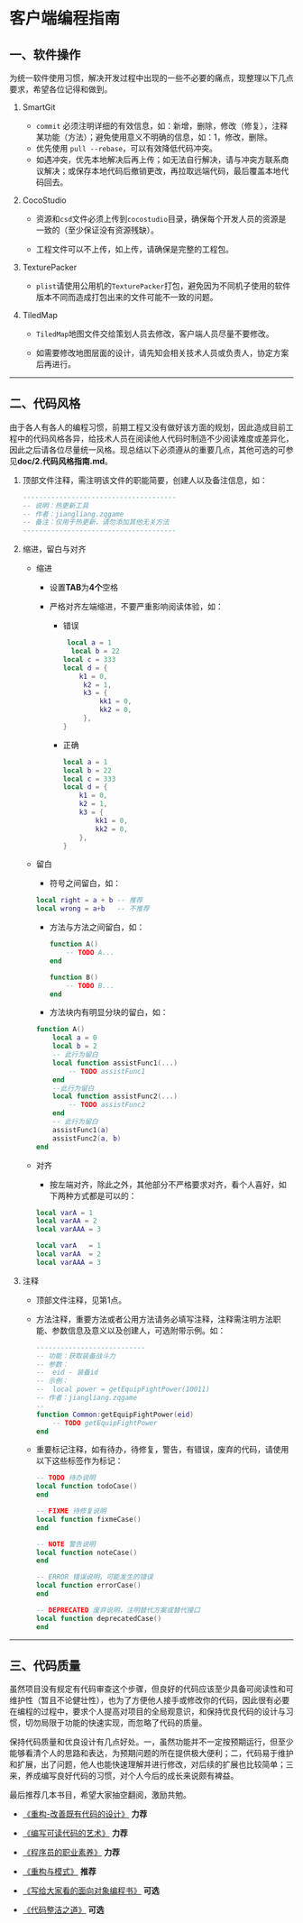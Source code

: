 # 客户端编程指南

## 一、软件操作

>
为统一软件使用习惯，解决开发过程中出现的一些不必要的痛点，现整理以下几点要求，希望各位记得和做到。

1. SmartGit

    - `commit` 必须注明详细的有效信息，如：新增，删除，修改（修复），注释某功能（方法）；避免使用意义不明确的信息，如：1，修改，删除。
    - 优先使用 `pull --rebase`，可以有效降低代码冲突。
    - 如遇冲突，优先本地解决后再上传；如无法自行解决，请与冲突方联系商议解决；或保存本地代码后撤销更改，再拉取远端代码，最后覆盖本地代码回去。

2. CocoStudio

    - 资源和`csd`文件必须上传到`cocostudio`目录，确保每个开发人员的资源是一致的（至少保证没有资源残缺）。

    - 工程文件可以不上传，如上传，请确保是完整的工程包。

3. TexturePacker

    - `plist`请使用公用机的`TexturePacker`打包，避免因为不同机子使用的软件版本不同而造成打包出来的文件可能不一致的问题。

4. TiledMap

    - `TiledMap`地图文件交给策划人员去修改，客户端人员尽量不要修改。

    - 如需要修改地图层面的设计，请先知会相关技术人员或负责人，协定方案后再进行。

---

## 二、代码风格

>
由于各人有各人的编程习惯，前期工程又没有做好该方面的规划，因此造成目前工程中的代码风格各异，给技术人员在阅读他人代码时制造不少阅读难度或差异化，因此之后请各位尽量统一风格。现总结以下必须遵从的重要几点，其他可选的可参见**doc/2.代码风格指南.md**。

1. 顶部文件注释，需注明该文件的职能简要，创建人以及备注信息，如：

    ```lua
    --------------------------------------
    -- 说明：热更新工具
    -- 作者：jiangliang.zqgame
    -- 备注：仅用于热更新，请勿添加其他无关方法
    --------------------------------------
    ```

2. 缩进，留白与对齐

    - 缩进

        - 设置**TAB**为**4个**空格

        - 严格对齐左端缩进，不要严重影响阅读体验，如：

            - 错误

                ```lua
                 local a = 1
                  local b = 22
                local c = 333
                local d = {
                    k1 = 0,
                     k2 = 1,
                     k3 = {
                         kk1 = 0,
                         kk2 = 0,
                     },
                }
                ```

            - 正确

                ```lua
                local a = 1
                local b = 22
                local c = 333
                local d = {
                    k1 = 0,
                    k2 = 1,
                    k3 = {
                        kk1 = 0,
                        kk2 = 0,
                    },
                }
                ```

    - 留白

        - 符号之间留白，如：

        ```lua
        local right = a + b -- 推荐
        local wrong = a+b   -- 不推荐
        ```

        - 方法与方法之间留白，如：

            ```lua
            function A()
                -- TODO A...
            end

            function B()
                -- TODO B...
            end
            ```

        - 方法块内有明显分块的留白，如：

        ```lua
        function A()
            local a = 0
            local b = 2
            -- 此行为留白
            local function assistFunc1(...)
                -- TODO assistFunc1
            end
            --此行为留白
            local function assistFunc2(...)
                -- TODO assistFunc2
            end
            -- 此行为留白
            assistFunc1(a)
            assistFunc2(a, b)
        end
        ```

    - 对齐
    
        - 按左端对齐，除此之外，其他部分不严格要求对齐，看个人喜好，如下两种方式都是可以的：

        ```lua
        local varA = 1
        local varAA = 2
        local varAAA = 3
        ```

        ```lua
        local varA   = 1
        local varAA  = 2
        local varAAA = 3
        ```

3. 注释

    - 顶部文件注释，见第1点。

    - 方法注释，重要方法或者公用方法请务必填写注释，注释需注明方法职能、参数信息及意义以及创建人，可选附带示例。如：

        ```lua
        ---------------------------
        -- 功能：获取装备战斗力
        -- 参数：
        --  eid - 装备id
        -- 示例：
        --  local power = getEquipFightPower(10011)
        -- 作者：jiangliang.zqgame
        --
        function Common:getEquipFightPower(eid)
            -- TODO getEquipFightPower
        end
        ```

    - 重要标记注释，如有待办，待修复，警告，有错误，废弃的代码，请使用以下这些标签作为标记：

        ```lua
        -- TODO 待办说明
        local function todoCase()
        end

        -- FIXME 待修复说明
        local function fixmeCase()
        end

        -- NOTE 警告说明
        local function noteCase()
        end

        -- ERROR 错误说明，可能发生的错误
        local function errorCase()
        end

        -- DEPRECATED 废弃说明，注明替代方案或替代接口
        local function deprecatedCase()
        end
        ```

---

## 三、代码质量

>
虽然项目没有规定有代码审查这个步骤，但良好的代码应该至少具备可阅读性和可维护性（暂且不论健壮性），也为了方便他人接手或修改你的代码，因此很有必要在编程的过程中，要求个人提高对项目的全局观意识，和保持优良代码的设计与习惯，切勿局限于功能的快速实现，而忽略了代码的质量。

>
保持代码质量和优良设计有几点好处。一，虽然功能并不一定按预期运行，但至少能够看清个人的思路和表达，为预期问题的所在提供极大便利；二，代码易于维护和扩展，出了问题，他人也能快速理解并进行修改，对后续的扩展也比较简单；三来，养成编写良好代码的习惯，对个人今后的成长来说颇有裨益。

>
最后推荐几本书目，希望大家抽空翻阅，激励共勉。

- [《重构-改善既有代码的设计》](https://book.douban.com/subject/4262627/) **力荐**

- [《编写可读代码的艺术》](https://book.douban.com/subject/10797189/) **力荐**

- [《程序员的职业素养》](https://book.douban.com/subject/11614538/) **力荐**

- [《重构与模式》](https://book.douban.com/subject/1917706/) **推荐**

- [《写给大家看的面向对象编程书》](https://book.douban.com/subject/3644725/) **可选**

- [《代码整洁之道》](https://book.douban.com/subject/4199741/) **可选**

